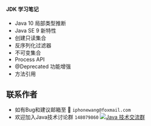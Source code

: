 #### JDK 学习笔记

* Java 10 局部类型推断
* Java SE 9 新特性
* 创建只读集合
* 反序列化过滤器
* 不可变集合
* Process API
* @Deprecated 功能增强
* 方法引用

## 联系作者
* 如有Bug和建议邮箱至 :love_letter:  `iphonewang@foxmail.com`
* 欢迎加入Java技术讨论群 `148079860` <a target="_blank" href="http://shang.qq.com/wpa/qunwpa?idkey=1db134f79c4bcb759a21302f4243a88ffb20f8f7b6ae5e66c38bd5c02604aa27"><img border="0" src="http://pub.idqqimg.com/wpa/images/group.png" alt="Java 技术交流群" title="Java 技术交流群"></a>

